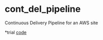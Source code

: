 # cont_del_pipeline
Continuous Delivery Pipeline for an AWS site

*trial [code](https://gist.github.com/AtindroRoyChowdhury/a134739cf2fffd6039d605b45a3a91e0)

